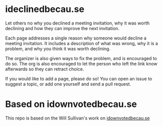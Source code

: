 # ideclinedbecau.se
Let others no why you declined a meeting invitation, why it was worth declining and how they can improve the next invitation.

Each page addresses a single reason why someone would decline a meeting invitation.  It includes a description of what was wrong, why it is a problem, and why you think it was worth declining.  

The organizer is also given ways to fix the problem, and is encouraged to do so.  The org is also encouraged to let the person who left the link know afterwards so they can retract choice.

If you would like to add a page, please do so!  You can open an issue to suggest a topic, or add one yourself and send a pull request.

# Based on idownvotedbecau.se
This repo is based on the Will Sullivan's work on [idownvotedbecau.se](https://github.com/WillSullivan/idownvotedbecause)
